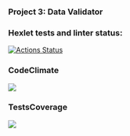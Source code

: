 ### Project 3: Data Validator

### Hexlet tests and linter status:
[![Actions Status](https://github.com/CherepovAlex/java-project-78/actions/workflows/hexlet-check.yml/badge.svg)](https://github.com/CherepovAlex/java-project-78/actions)
### CodeClimate
<a href="https://codeclimate.com/github/CherepovAlex/java-project-78/maintainability"><img src="https://api.codeclimate.com/v1/badges/16477942b742269d4afd/maintainability" /></a>
### TestsCoverage
<a href="https://codeclimate.com/github/CherepovAlex/java-project-78/test_coverage"><img src="https://api.codeclimate.com/v1/badges/16477942b742269d4afd/test_coverage" /></a>
